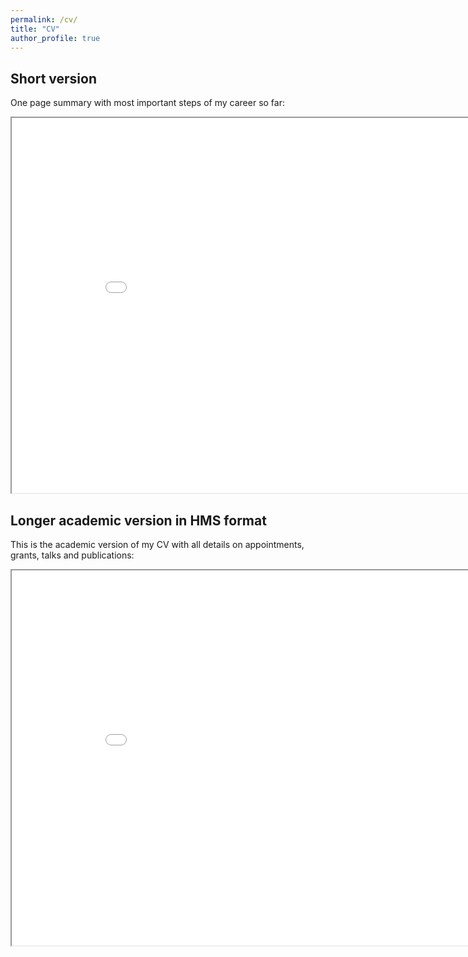 ```yaml
---
permalink: /cv/
title: "CV"
author_profile: true
---
```


## Short version

One page summary with most important steps of my career so far:

<iframe src="/files/cv.pdf" height="600" width="900"></iframe>


## Longer academic version in HMS format

This is the academic version of my CV with all details on appointments, grants, talks and publications:

<iframe src="/files/cv_long.pdf" height="600" width="900"></iframe>